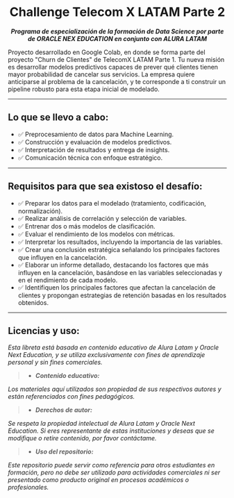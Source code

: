 <h1 align="center">Challenge Telecom X LATAM Parte 2</h1>

<p align="center"><strong><em>Programa de especialización de la formación de Data Science por parte de ORACLE NEX EDUCATION en conjunto con ALURA LATAM</em></strong></p>

Proyecto desarrollado en Google Colab, en donde se forma parte del proyecto "Churn de Clientes" de TelecomX LATAM Parte 1. 
Tu nueva misión es desarrollar modelos predictivos capaces de prever qué clientes tienen mayor probabilidad de cancelar sus servicios.
La empresa quiere anticiparse al problema de la cancelación, y te corresponde a ti construir un pipeline robusto para esta etapa inicial de modelado.


---

## Lo que se llevo a cabo:
- ✅ Preprocesamiento de datos para Machine Learning.
- ✅ Construcción y evaluación de modelos predictivos.
- ✅ Interpretación de resultados y entrega de insights.
- ✅ Comunicación técnica con enfoque estratégico.

---

## Requisitos para que sea existoso el desafío:

- ✅ Preparar los datos para el modelado (tratamiento, codificación, normalización).
- ✅ Realizar análisis de correlación y selección de variables.
- ✅ Entrenar dos o más modelos de clasificación.
- ✅ Evaluar el rendimiento de los modelos con métricas.
- ✅ Interpretar los resultados, incluyendo la importancia de las variables.
- ✅ Crear una conclusión estratégica señalando los principales factores que influyen en la cancelación.
- ✅ Elaborar un informe detallado, destacando los factores que más influyen en la cancelación, basándose en las variables seleccionadas y en el rendimiento de cada modelo.
- ✅ Identifiquen los principales factores que afectan la cancelación de clientes y propongan estrategias de retención basadas en los resultados obtenidos.

---

## Licencias y uso:
_Esta libreta está basada en contenido educativo de Alura Latam y Oracle Next Education, y se utiliza exclusivamente con fines de aprendizaje personal y sin fines comerciales._

> * <p><strong><em>Contenido educativo:</em></strong></p>
  _Los materiales aquí utilizados son propiedad de sus respectivos autores y están referenciados con fines pedagógicos._

> * <p><strong><em>Derechos de autor:</em></strong></p> 
  _Se respeta la propiedad intelectual de Alura Latam y Oracle Next Education. Si eres representante de estas instituciones y deseas que se modifique o retire contenido, por favor contáctame._

> * <p><strong><em>Uso del repositorio:</em></strong></p> 
  _Este repositorio puede servir como referencia para otros estudiantes en formación, pero no debe ser utilizado para actividades comerciales ni ser presentado como producto original en procesos académicos o profesionales._
